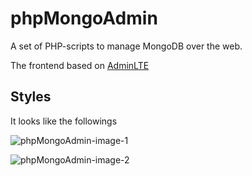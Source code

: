 phpMongoAdmin
=============

A set of PHP-scripts to manage MongoDB over the web.

The frontend based on [AdminLTE](https://github.com/almasaeed2010/AdminLTE)

Styles
-------------------
It looks like the followings

![phpMongoAdmin-image-1](http://7tszla.com1.z0.glb.clouddn.com/phpMongoAdmin/1.png)

![phpMongoAdmin-image-2](http://7tszla.com1.z0.glb.clouddn.com/phpMongoAdmin/2.png)
